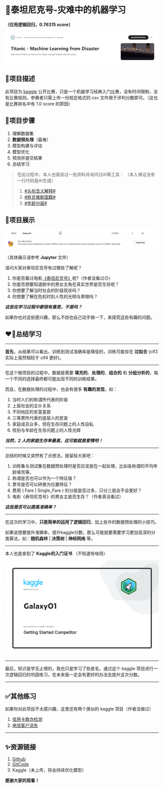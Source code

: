 # 🚢泰坦尼克号-灾难中的机器学习
**（仅用逻辑回归，0.76315 score）**

![](./img/1.png)
## 🎯项目描述

此项目为 [kaggle](https://www.kaggle.com/) 公开比赛，只是一个机器学习经典入门比赛，没有时间限制，没有比赛规则，参赛者只需上传一份规定格式的 csv 文件用于评判分数即可。（这也是比赛排名中有 1.0 score 的原因）

## 🔢项目步骤

1. 理解数据集
2. **数据预处理**（最难）
3. 模型构建与评估
4. 模型优化
5. 预测并提交结果
6. 总结学习

>在此过程中，本人也查阅过一些资料并询问过AI等工具：
>（本人保证没有一行代码是AI生成）
>1. [#头衔含义解释#](https://yuewen.cn/share/215422361939431424?utm_source=share&utm_content=web_linkcopy&version=2)
>2. [#姓氏推断国籍#](https://yuewen.cn/share/215422851687354368?utm_source=share&utm_content=web_linkcopy&version=2)
>3. [#年龄分层#](https://www.quark.cn/s?from=kkframenew_resultsearch&uc_param_str=ntnwvepffrbiprsvchutosstxs&by=submit&q=%E5%B9%B4%E9%BE%84%E5%88%86%E5%B1%82&queryId=1twcN8jL0881fPoVceSIGIPf8Yv2bcK6YF9YVF7FvjDPpdqC4UMajfaD1b32b4929c2)

## 🚀项目展示

![](./img/score2.png)

（具体展示请参考 **Jupyter** 文件）

请问大家对泰坦尼克号有过哪些了解呢？

1. 你是否看过电影[《泰坦尼克号》](https://movie.douban.com/subject/1292722/)呢?（作者没看过🙃）
2. 你是否想要知道剧中的男女主角在真实世界是否生存呢？
3. 你想要了解当时社会的阶级现状吗？
4. 你想要了解在危机时刻人性的光明与黑暗吗？

***这些在学习过程中都很有意思，不是吗？***

如果你也对这些感兴趣，那么不妨也自己动手做一下，来探究这些有趣的问题。

## ❤️‍🔥总结学习

---

**首先**，从结果可以看出，训练到测试准确率是降低的，训练可能存在 **过拟合** (clf3 实际上竟然相较于 clf4 更好)。

---

在这个做项目的过程中，数据是需要 **填充的**、**处理的**、**组合的** 和 **分组分析的**，每一个不同的选择最终都可能出现不同的训练结果。

而且，在数据处理的过程中，也会有很多 **有趣的发现**，如：

1. 当时人们的称谓所代表的阶级
2. 上层社会的主仆关系
3. 不同地区的贫富差距
4. 三等票所代表的底层人的悲哀
5. 家庭成员众多，但在生存问题上的人性自私
6. 性别与年龄在生存问题上的人性光辉

***当然，2 人的家庭生存率最高，这可能就是爱情吧！***

---

总结的时候又突然有了点想法，就留给大家吧：

1. 训练集与测试集在数据预处理时是否应该放在一起处理，比如各称谓的平均年龄填充等。
2. 称谓是否也可以作为一个特征值？
3. 票号是否可以转换为位置特征？
4. 费用 ( Fare | Single_Fare ) 的分层是否过多，只分三层会不会更好？
5. 电影《泰坦尼克号》的男女主是否生存？（作者真没看过）

***这些是否可以提高准确率？***

---

在这次的学习中，**只是简单的运用了逻辑回归**，加上些许的数据预处理的小技巧。

如果说想要提升准确率，提升kaggle分数，那么可能就要需要学习更加高深的分类算法，如：**随机森林** | **决策树** | **神经网络** 等。

---

本人也是拿到了 **Kaggle的入门证书** （不知道有啥用）

![](./img/Getting_Started_Competitor.png)

---

最后，知识是学无止境的，我也只是学习了些皮毛，通过这个 kaggle 项目进行一次逻辑回归的巩固练习，在未来我一定会有更好的办法去提升这次分数。

---

## ✅其他练习
如果你对此项目不太感兴趣，这里还有两个类似的 kaggle 项目（作者没做过）

1. [信用卡欺诈检测](https://www.kaggle.com/datasets/mlg-ulb/creditcardfraud)
2. [电信客户流失](https://www.kaggle.com/datasets/blastchar/telco-customer-churn)

---

## ✨资源链接

1. [Github](https://github.com/Themilkyway01/Titanic-Disaster-0.76315-score)
2. [GitCode](https://gitcode.com/Galaxy_zero/Titanic-Disaster-0.76315-score)
3. Kaggle（未上传，将会持续优化模型）

**感谢大家的观看！**
